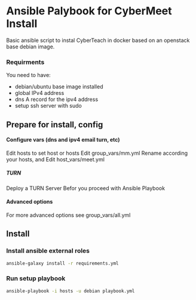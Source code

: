 
# Ansible Palybook for CyberMeet Install

Basic ansible script to instal CyberTeach in docker based on an openstack base debian image.

### Requirments

You need to have:
* debian/ubuntu base image installed
* global IPv4 address
* dns A record for the ipv4 address
* setup ssh server with sudo

## Prepare for install, config

#### Configure vars (dns and ipv4 email turn, etc)

Edit hosts to set host or hosts
Edit group_vars/mm.yml
Rename according your hosts, and Edit host_vars/meet.yml

##### TURN

Deploy a TURN Server Befor you proceed with Ansible Playbook

#### Advanced options

For more advanced options see group_vars/all.yml

## Install

### Install ansible external roles

```bash
ansible-galaxy install -r requirements.yml
```

### Run setup playbook

```bash
ansible-playbook -i hosts -u debian playbook.yml
```
